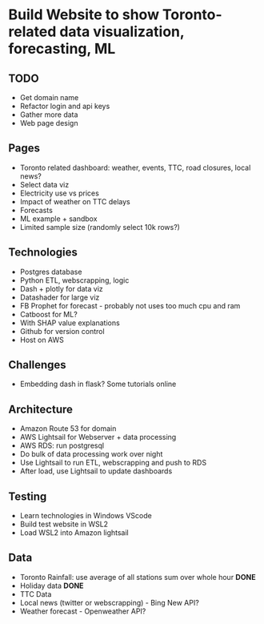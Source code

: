Build Website to show Toronto-related data visualization, forecasting, ML
===

TODO
---
*   Get domain name
*   Refactor login and api keys
*   Gather more data
*   Web page design

Pages
---
*	Toronto related dashboard: weather, events, TTC, road closures, local news?
*	Select data viz
*	Electricity use vs prices
*	Impact of weather on TTC delays
*	Forecasts
*	ML example + sandbox
*	Limited sample size (randomly select 10k rows?)

Technologies
---
*	Postgres database
*	Python ETL, webscrapping, logic
*	Dash + plotly for data viz
*	Datashader for large viz
*	FB Prophet for forecast - probably not uses too much cpu and ram
*	Catboost for ML?
*	With SHAP value explanations
*	Github for version control
*	Host on AWS

Challenges
---
*	Embedding dash in flask? Some tutorials online

Architecture
---
*   Amazon Route 53 for domain
*   AWS Lightsail for Webserver + data processing
*	AWS RDS: run postgresql
*	Do bulk of data processing work over night
*	Use Lightsail to run ETL, webscrapping and push to RDS
*	After load, use Lightsail to update dashboards

Testing
---
*	Learn technologies in Windows VScode
*	Build test website in WSL2
*	Load WSL2 into Amazon lightsail

Data 
---
*	Toronto Rainfall: use average of all stations sum over whole hour **DONE**
*	Holiday data **DONE**
*	TTC Data
*	Local news (twitter or webscrapping) - Bing New API? 
*	Weather forecast - Openweather API?